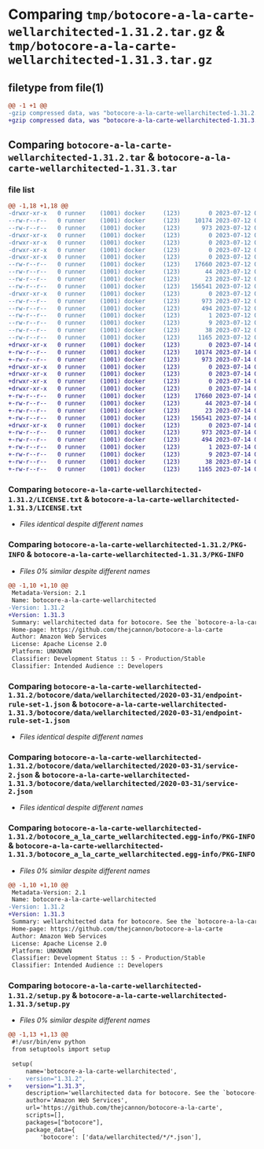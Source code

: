# Comparing `tmp/botocore-a-la-carte-wellarchitected-1.31.2.tar.gz` & `tmp/botocore-a-la-carte-wellarchitected-1.31.3.tar.gz`

## filetype from file(1)

```diff
@@ -1 +1 @@
-gzip compressed data, was "botocore-a-la-carte-wellarchitected-1.31.2.tar", last modified: Wed Jul 12 01:45:02 2023, max compression
+gzip compressed data, was "botocore-a-la-carte-wellarchitected-1.31.3.tar", last modified: Fri Jul 14 01:46:45 2023, max compression
```

## Comparing `botocore-a-la-carte-wellarchitected-1.31.2.tar` & `botocore-a-la-carte-wellarchitected-1.31.3.tar`

### file list

```diff
@@ -1,18 +1,18 @@
-drwxr-xr-x   0 runner    (1001) docker     (123)        0 2023-07-12 01:45:02.587524 botocore-a-la-carte-wellarchitected-1.31.2/
--rw-r--r--   0 runner    (1001) docker     (123)    10174 2023-07-12 01:45:02.000000 botocore-a-la-carte-wellarchitected-1.31.2/LICENSE.txt
--rw-r--r--   0 runner    (1001) docker     (123)      973 2023-07-12 01:45:02.587524 botocore-a-la-carte-wellarchitected-1.31.2/PKG-INFO
-drwxr-xr-x   0 runner    (1001) docker     (123)        0 2023-07-12 01:45:02.587524 botocore-a-la-carte-wellarchitected-1.31.2/botocore/
-drwxr-xr-x   0 runner    (1001) docker     (123)        0 2023-07-12 01:45:02.587524 botocore-a-la-carte-wellarchitected-1.31.2/botocore/data/
-drwxr-xr-x   0 runner    (1001) docker     (123)        0 2023-07-12 01:45:02.587524 botocore-a-la-carte-wellarchitected-1.31.2/botocore/data/wellarchitected/
-drwxr-xr-x   0 runner    (1001) docker     (123)        0 2023-07-12 01:45:02.587524 botocore-a-la-carte-wellarchitected-1.31.2/botocore/data/wellarchitected/2020-03-31/
--rw-r--r--   0 runner    (1001) docker     (123)    17660 2023-07-12 01:44:12.000000 botocore-a-la-carte-wellarchitected-1.31.2/botocore/data/wellarchitected/2020-03-31/endpoint-rule-set-1.json
--rw-r--r--   0 runner    (1001) docker     (123)       44 2023-07-12 01:44:12.000000 botocore-a-la-carte-wellarchitected-1.31.2/botocore/data/wellarchitected/2020-03-31/examples-1.json
--rw-r--r--   0 runner    (1001) docker     (123)       23 2023-07-12 01:44:12.000000 botocore-a-la-carte-wellarchitected-1.31.2/botocore/data/wellarchitected/2020-03-31/paginators-1.json
--rw-r--r--   0 runner    (1001) docker     (123)   156541 2023-07-12 01:44:12.000000 botocore-a-la-carte-wellarchitected-1.31.2/botocore/data/wellarchitected/2020-03-31/service-2.json
-drwxr-xr-x   0 runner    (1001) docker     (123)        0 2023-07-12 01:45:02.587524 botocore-a-la-carte-wellarchitected-1.31.2/botocore_a_la_carte_wellarchitected.egg-info/
--rw-r--r--   0 runner    (1001) docker     (123)      973 2023-07-12 01:45:02.000000 botocore-a-la-carte-wellarchitected-1.31.2/botocore_a_la_carte_wellarchitected.egg-info/PKG-INFO
--rw-r--r--   0 runner    (1001) docker     (123)      494 2023-07-12 01:45:02.000000 botocore-a-la-carte-wellarchitected-1.31.2/botocore_a_la_carte_wellarchitected.egg-info/SOURCES.txt
--rw-r--r--   0 runner    (1001) docker     (123)        1 2023-07-12 01:45:02.000000 botocore-a-la-carte-wellarchitected-1.31.2/botocore_a_la_carte_wellarchitected.egg-info/dependency_links.txt
--rw-r--r--   0 runner    (1001) docker     (123)        9 2023-07-12 01:45:02.000000 botocore-a-la-carte-wellarchitected-1.31.2/botocore_a_la_carte_wellarchitected.egg-info/top_level.txt
--rw-r--r--   0 runner    (1001) docker     (123)       38 2023-07-12 01:45:02.587524 botocore-a-la-carte-wellarchitected-1.31.2/setup.cfg
--rw-r--r--   0 runner    (1001) docker     (123)     1165 2023-07-12 01:45:02.000000 botocore-a-la-carte-wellarchitected-1.31.2/setup.py
+drwxr-xr-x   0 runner    (1001) docker     (123)        0 2023-07-14 01:46:45.187025 botocore-a-la-carte-wellarchitected-1.31.3/
+-rw-r--r--   0 runner    (1001) docker     (123)    10174 2023-07-14 01:46:44.000000 botocore-a-la-carte-wellarchitected-1.31.3/LICENSE.txt
+-rw-r--r--   0 runner    (1001) docker     (123)      973 2023-07-14 01:46:45.187025 botocore-a-la-carte-wellarchitected-1.31.3/PKG-INFO
+drwxr-xr-x   0 runner    (1001) docker     (123)        0 2023-07-14 01:46:45.183025 botocore-a-la-carte-wellarchitected-1.31.3/botocore/
+drwxr-xr-x   0 runner    (1001) docker     (123)        0 2023-07-14 01:46:45.183025 botocore-a-la-carte-wellarchitected-1.31.3/botocore/data/
+drwxr-xr-x   0 runner    (1001) docker     (123)        0 2023-07-14 01:46:45.187025 botocore-a-la-carte-wellarchitected-1.31.3/botocore/data/wellarchitected/
+drwxr-xr-x   0 runner    (1001) docker     (123)        0 2023-07-14 01:46:45.187025 botocore-a-la-carte-wellarchitected-1.31.3/botocore/data/wellarchitected/2020-03-31/
+-rw-r--r--   0 runner    (1001) docker     (123)    17660 2023-07-14 01:45:45.000000 botocore-a-la-carte-wellarchitected-1.31.3/botocore/data/wellarchitected/2020-03-31/endpoint-rule-set-1.json
+-rw-r--r--   0 runner    (1001) docker     (123)       44 2023-07-14 01:45:45.000000 botocore-a-la-carte-wellarchitected-1.31.3/botocore/data/wellarchitected/2020-03-31/examples-1.json
+-rw-r--r--   0 runner    (1001) docker     (123)       23 2023-07-14 01:45:45.000000 botocore-a-la-carte-wellarchitected-1.31.3/botocore/data/wellarchitected/2020-03-31/paginators-1.json
+-rw-r--r--   0 runner    (1001) docker     (123)   156541 2023-07-14 01:45:45.000000 botocore-a-la-carte-wellarchitected-1.31.3/botocore/data/wellarchitected/2020-03-31/service-2.json
+drwxr-xr-x   0 runner    (1001) docker     (123)        0 2023-07-14 01:46:45.187025 botocore-a-la-carte-wellarchitected-1.31.3/botocore_a_la_carte_wellarchitected.egg-info/
+-rw-r--r--   0 runner    (1001) docker     (123)      973 2023-07-14 01:46:45.000000 botocore-a-la-carte-wellarchitected-1.31.3/botocore_a_la_carte_wellarchitected.egg-info/PKG-INFO
+-rw-r--r--   0 runner    (1001) docker     (123)      494 2023-07-14 01:46:45.000000 botocore-a-la-carte-wellarchitected-1.31.3/botocore_a_la_carte_wellarchitected.egg-info/SOURCES.txt
+-rw-r--r--   0 runner    (1001) docker     (123)        1 2023-07-14 01:46:45.000000 botocore-a-la-carte-wellarchitected-1.31.3/botocore_a_la_carte_wellarchitected.egg-info/dependency_links.txt
+-rw-r--r--   0 runner    (1001) docker     (123)        9 2023-07-14 01:46:45.000000 botocore-a-la-carte-wellarchitected-1.31.3/botocore_a_la_carte_wellarchitected.egg-info/top_level.txt
+-rw-r--r--   0 runner    (1001) docker     (123)       38 2023-07-14 01:46:45.187025 botocore-a-la-carte-wellarchitected-1.31.3/setup.cfg
+-rw-r--r--   0 runner    (1001) docker     (123)     1165 2023-07-14 01:46:44.000000 botocore-a-la-carte-wellarchitected-1.31.3/setup.py
```

### Comparing `botocore-a-la-carte-wellarchitected-1.31.2/LICENSE.txt` & `botocore-a-la-carte-wellarchitected-1.31.3/LICENSE.txt`

 * *Files identical despite different names*

### Comparing `botocore-a-la-carte-wellarchitected-1.31.2/PKG-INFO` & `botocore-a-la-carte-wellarchitected-1.31.3/PKG-INFO`

 * *Files 0% similar despite different names*

```diff
@@ -1,10 +1,10 @@
 Metadata-Version: 2.1
 Name: botocore-a-la-carte-wellarchitected
-Version: 1.31.2
+Version: 1.31.3
 Summary: wellarchitected data for botocore. See the `botocore-a-la-carte` package for more info.
 Home-page: https://github.com/thejcannon/botocore-a-la-carte
 Author: Amazon Web Services
 License: Apache License 2.0
 Platform: UNKNOWN
 Classifier: Development Status :: 5 - Production/Stable
 Classifier: Intended Audience :: Developers
```

### Comparing `botocore-a-la-carte-wellarchitected-1.31.2/botocore/data/wellarchitected/2020-03-31/endpoint-rule-set-1.json` & `botocore-a-la-carte-wellarchitected-1.31.3/botocore/data/wellarchitected/2020-03-31/endpoint-rule-set-1.json`

 * *Files identical despite different names*

### Comparing `botocore-a-la-carte-wellarchitected-1.31.2/botocore/data/wellarchitected/2020-03-31/service-2.json` & `botocore-a-la-carte-wellarchitected-1.31.3/botocore/data/wellarchitected/2020-03-31/service-2.json`

 * *Files identical despite different names*

### Comparing `botocore-a-la-carte-wellarchitected-1.31.2/botocore_a_la_carte_wellarchitected.egg-info/PKG-INFO` & `botocore-a-la-carte-wellarchitected-1.31.3/botocore_a_la_carte_wellarchitected.egg-info/PKG-INFO`

 * *Files 0% similar despite different names*

```diff
@@ -1,10 +1,10 @@
 Metadata-Version: 2.1
 Name: botocore-a-la-carte-wellarchitected
-Version: 1.31.2
+Version: 1.31.3
 Summary: wellarchitected data for botocore. See the `botocore-a-la-carte` package for more info.
 Home-page: https://github.com/thejcannon/botocore-a-la-carte
 Author: Amazon Web Services
 License: Apache License 2.0
 Platform: UNKNOWN
 Classifier: Development Status :: 5 - Production/Stable
 Classifier: Intended Audience :: Developers
```

### Comparing `botocore-a-la-carte-wellarchitected-1.31.2/setup.py` & `botocore-a-la-carte-wellarchitected-1.31.3/setup.py`

 * *Files 0% similar despite different names*

```diff
@@ -1,13 +1,13 @@
 #!/usr/bin/env python
 from setuptools import setup
 
 setup(
     name='botocore-a-la-carte-wellarchitected',
-    version="1.31.2",
+    version="1.31.3",
     description='wellarchitected data for botocore. See the `botocore-a-la-carte` package for more info.',
     author='Amazon Web Services',
     url='https://github.com/thejcannon/botocore-a-la-carte',
     scripts=[],
     packages=["botocore"],
     package_data={
         'botocore': ['data/wellarchitected/*/*.json'],
```


